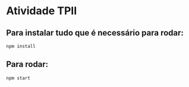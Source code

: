 # Atividade  TPII

## Para instalar tudo que é necessário para rodar:

```npm install```

## Para rodar:

```npm start```
